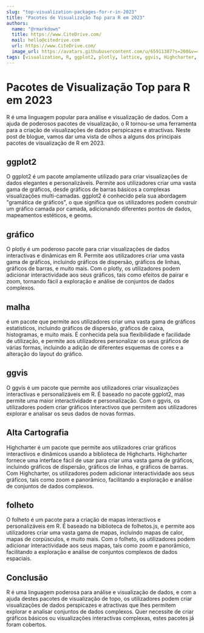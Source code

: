 ```yaml
---
slug: "top-visualization-packages-for-r-in-2023"
title: "Pacotes de Visualização Top para R em 2023"
authors:
  name: "@rmarkdown"
  title: https://www.CiteDrive.com/
  mail: hello@citedrive.com
  url: https://www.CiteDrive.com/
  image_url: https://avatars.githubusercontent.com/u/65911387?s=200&v=4
tags: [visualization, R, ggplot2, plotly, lattice, ggvis, Highcharter, leaflet]
---
```


# Pacotes de Visualização Top para R em 2023
R é uma linguagem popular para análise e visualização de dados. Com a ajuda de poderosos pacotes de visualização, o R tornou-se uma ferramenta para a criação de visualizações de dados perspicazes e atractivas. Neste post de blogue, vamos dar uma vista de olhos a alguns dos principais pacotes de visualização de R em 2023.

## ggplot2
O ggplot2 é um pacote amplamente utilizado para criar visualizações de dados elegantes e personalizáveis. Permite aos utilizadores criar uma vasta gama de gráficos, desde gráficos de barras básicos a complexas visualizações multi-camadas. ggplot2 é conhecido pela sua abordagem "gramática de gráficos", o que significa que os utilizadores podem construir um gráfico camada por camada, adicionando diferentes pontos de dados, mapeamentos estéticos, e geoms.

## gráfico
O plotly é um poderoso pacote para criar visualizações de dados interactivas e dinâmicas em R. Permite aos utilizadores criar uma vasta gama de gráficos, incluindo gráficos de dispersão, gráficos de linhas, gráficos de barras, e muito mais. Com o plotly, os utilizadores podem adicionar interactividade aos seus gráficos, tais como efeitos de pairar e zoom, tornando fácil a exploração e análise de conjuntos de dados complexos.

## malha
é um pacote que permite aos utilizadores criar uma vasta gama de gráficos estatísticos, incluindo gráficos de dispersão, gráficos de caixa, histogramas, e muito mais. É conhecida pela sua flexibilidade e facilidade de utilização, e permite aos utilizadores personalizar os seus gráficos de várias formas, incluindo a adição de diferentes esquemas de cores e a alteração do layout do gráfico.

## ggvis
O ggvis é um pacote que permite aos utilizadores criar visualizações interactivas e personalizáveis em R. É baseado no pacote ggplot2, mas permite uma maior interactividade e personalização. Com o ggvis, os utilizadores podem criar gráficos interactivos que permitem aos utilizadores explorar e analisar os seus dados de novas formas.

## Alta Cartografia
Highcharter é um pacote que permite aos utilizadores criar gráficos interactivos e dinâmicos usando a biblioteca de Highcharts. Highcharter fornece uma interface fácil de usar para criar uma vasta gama de gráficos, incluindo gráficos de dispersão, gráficos de linhas, e gráficos de barras. Com Highcharter, os utilizadores podem adicionar interactividade aos seus gráficos, tais como zoom e panorâmico, facilitando a exploração e análise de conjuntos de dados complexos.

## folheto
O folheto é um pacote para a criação de mapas interactivos e personalizáveis em R. É baseado na biblioteca de folhetos.js, e permite aos utilizadores criar uma vasta gama de mapas, incluindo mapas de calor, mapas de corpúsculos, e muito mais. Com o folheto, os utilizadores podem adicionar interactividade aos seus mapas, tais como zoom e panorâmico, facilitando a exploração e análise de conjuntos complexos de dados espaciais.

## Conclusão
R é uma linguagem poderosa para análise e visualização de dados, e com a ajuda destes pacotes de visualização de topo, os utilizadores podem criar visualizações de dados perspicazes e atractivas que lhes permitem explorar e analisar conjuntos de dados complexos. Quer necessite de criar gráficos básicos ou visualizações interactivas complexas, estes pacotes já foram cobertos.
